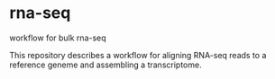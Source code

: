 # rna-seq
workflow for bulk rna-seq

This repository describes a workflow for aligning RNA-seq reads to a reference geneme and assembling a transcriptome.
